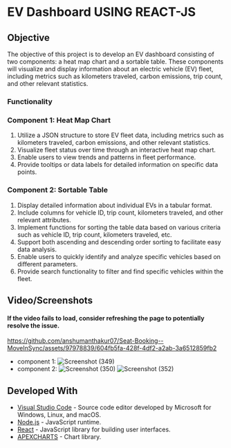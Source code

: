 # EV Dashboard USING REACT-JS

## Objective
The objective of this project is to develop an EV dashboard consisting of two components: a heat map chart and a sortable table. These components will visualize and display information about an electric vehicle (EV) fleet, including metrics such as kilometers traveled, carbon emissions, trip count, and other relevant statistics.

### Functionality
### Component 1: Heat Map Chart
1. Utilize a JSON structure to store EV fleet data, including metrics such as kilometers traveled, carbon emissions, and other relevant statistics.
2. Visualize fleet status over time through an interactive heat map chart.
3. Enable users to view trends and patterns in fleet performance.
4. Provide tooltips or data labels for detailed information on specific data points.

### Component 2: Sortable Table
1. Display detailed information about individual EVs in a tabular format.
2. Include columns for vehicle ID, trip count, kilometers traveled, and other relevant attributes.
3. Implement functions for sorting the table data based on various criteria such as vehicle ID, trip count, kilometers traveled, etc.
4. Support both ascending and descending order sorting to facilitate easy data analysis.
5. Enable users to quickly identify and analyze specific vehicles based on different parameters.
6. Provide search functionality to filter and find specific vehicles within the fleet.


## Video/Screenshots
#### If the video fails to load, consider refreshing the page to potentially resolve the issue.
https://github.com/anshumanthakur07/Seat-Booking--MoveInSync/assets/97978839/604fb5fa-428f-4df2-a2ab-3a6512859fb2

- component 1:
![Screenshot (349)](https://github.com/rushik0507/EV-Dashboard/assets/110762539/2a211e9a-d47e-4ee2-8bca-f965b8a66922)
- component 2:
![Screenshot (350)](https://github.com/rushik0507/EV-Dashboard/assets/110762539/55bdbfea-fe8f-452d-87d9-d3b67e524132)
![Screenshot (352)](https://github.com/rushik0507/EV-Dashboard/assets/110762539/98a21a15-8110-4ba1-86d9-02642be43436)




## Developed With
- [Visual Studio Code](https://code.visualstudio.com/) - Source code editor developed by Microsoft for Windows, Linux, and macOS.
- [Node.js](https://nodejs.org/en/) - JavaScript runtime.
- [React](https://react.dev/) - JavaScript library for building user interfaces.
- [APEXCHARTS](https://apexcharts.com/) - Chart library.





